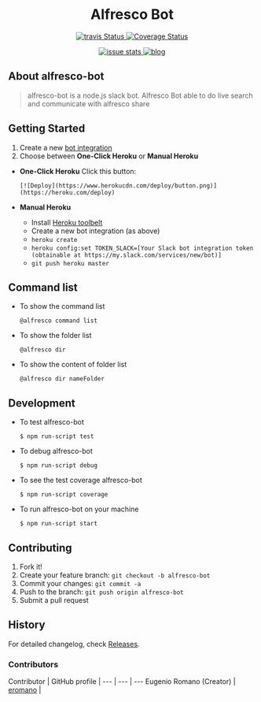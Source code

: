 <h1 align="center">Alfresco Bot</h1>
<p align="center">
    <a title='Build Status' href="https://travis-ci.org/alfresco/alfresco-bot">
        <img src='https://travis-ci.org/eromano/alfresco-bot.svg?branch=master' alt='travis Status' />
    </a>
    <a title='coveralls Status' href='https://coveralls.io/r/alfresco/alfresco-bot'>
        <img src='https://img.shields.io/coveralls/eromano/alfresco-bot.svg' alt='Coverage Status' />
    </a>
</p>
<p align="center">
    <a title='closed issue' href='http://issuestats.com/github/alfresco/alfresco-bot'>
        <img src='http://issuestats.com/github/eromano/alfresco-bot/badge/issue' alt='issue stats' />
    </a>
    <a title='blog' href='http://eromano.github.io/'>
       <img src='https://img.shields.io/badge/style-blog-blue.svg?label=my' alt='blog' />
    </a>
</p>

## About alfresco-bot
>alfresco-bot is a  node.js slack bot.
Alfresco Bot able to do live search and communicate with alfresco share

## Getting Started
1. Create a new [bot integration](https://my.slack.com/services/new/bot)
1. Choose between **One-Click Heroku** or **Manual Heroku**

 - **One-Click Heroku**
       Click this button:

       [![Deploy](https://www.herokucdn.com/deploy/button.png)](https://heroku.com/deploy)

 - **Manual Heroku**
    *  Install [Heroku toolbelt](https://devcenter.heroku.com/articles/getting-started-with-nodejs#set-up)
    * Create a new bot integration (as above)
    *  `heroku create`
    *  `heroku config:set TOKEN_SLACK=[Your Slack bot integration token (obtainable at https://my.slack.com/services/new/bot)]`
    *  `git push heroku master`

## Command list

* To show the command list

    ```@alfresco command list ```

* To show the folder list

     ```@alfresco dir ```

* To show the content of folder list

     ```@alfresco dir nameFolder ```

## Development

* To test alfresco-bot

    ```$ npm run-script test```

* To debug alfresco-bot

    ```$ npm run-script debug```

* To see the test coverage alfresco-bot

    ```$ npm run-script coverage```

* To run alfresco-bot on your machine

    ```$ npm run-script start```

## Contributing

1. Fork it!
2. Create your feature branch: `git checkout -b alfresco-bot`
3. Commit your changes: `git commit -a `
4. Push to the branch: `git push origin alfresco-bot`
5. Submit a pull request

## History

For detailed changelog, check [Releases](https://github.com/alfresco/alfresco-bot/releases).

### Contributors

Contributor | GitHub profile |
--- | --- | ---
Eugenio Romano  (Creator) | [eromano](https://github.com/eromano) |

